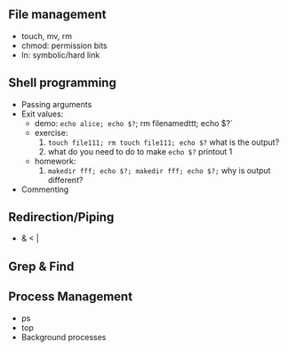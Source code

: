 File management
---

- touch, mv, rm
- chmod: permission bits
- ln: symbolic/hard link

Shell programming
---

- Passing arguments
- Exit values: 
    - demo: `echo alice; echo $?`; rm filenamedttt; echo $?`
    - exercise: 
        1. `touch file111; rm touch file111; echo $?` what is the output? 
        2. what do you need to do to make `echo $?` printout 1
    - homework:
        1. `makedir fff; echo $?; makedir fff; echo $?;` why is output different?
- Commenting

Redirection/Piping
---

- & < |

Grep & Find
---


Process Management
---

- ps
- top
- Background processes
